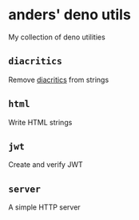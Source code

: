 # anders' deno utils

My collection of deno utilities

## `diacritics`

Remove [diacritics](https://en.wikipedia.org/wiki/Diacritic) from strings

## `html`

Write HTML strings

## `jwt`

Create and verify JWT

## `server`

A simple HTTP server
